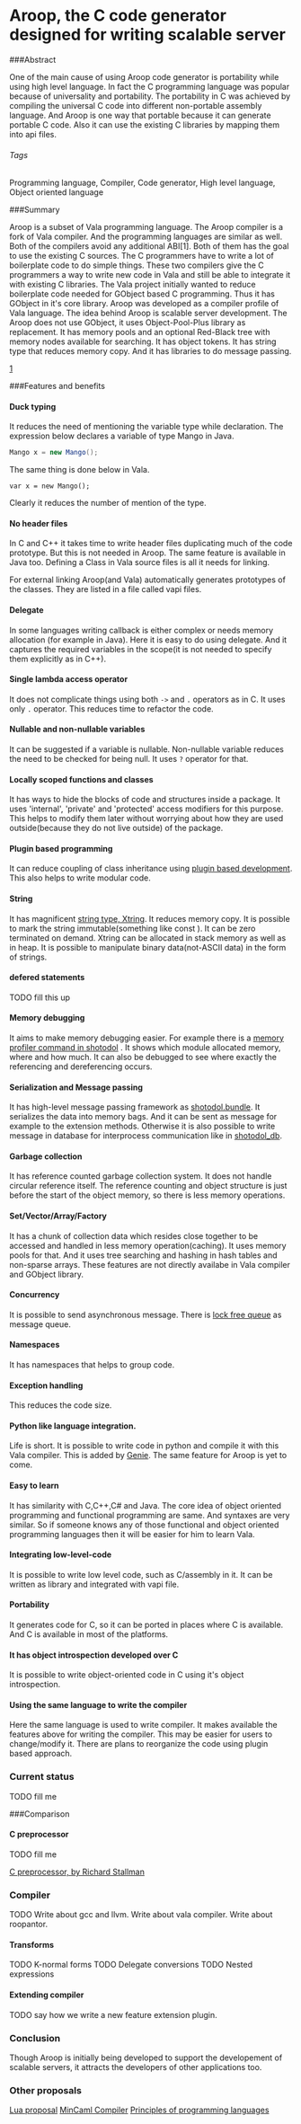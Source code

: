 Aroop, the C code generator designed for writing scalable server
==========================================================

###Abstract

One of the main cause of using Aroop code generator is portability while using high level language. In fact the C programming language was popular because of universality and portability. The portability in C was achieved by compiling the universal C code into different non-portable assembly language. And Aroop is one way that portable because it can generate portable C code. Also it can use the existing C libraries by mapping them into api files.

###### Tags
Programming language, Compiler, Code generator, High level language, Object oriented language

###Summary

Aroop is a subset of Vala programming language. The Aroop compiler is a fork of Vala compiler. And the programming languages are similar as well. Both of the compilers avoid any additional ABI[1]. Both of them has the goal to use the existing C sources. The C programmers have to write a lot of boilerplate code to do simple things. These two compilers give the C programmers a way to write new code in Vala and still be able to integrate it with existing C libraries. The Vala project initially wanted to reduce boilerplate code needed for GObject based C programming. Thus it has GObject in it's core library. Aroop was developed as a compiler profile of Vala language. The idea behind Aroop is scalable server development. The Aroop does not use GObject, it uses Object-Pool-Plus library as replacement. It has memory pools and an optional Red-Black tree with memory nodes available for searching. It has object tokens. It has string type that reduces memory copy. And it has libraries to do message passing.

[1](https://wiki.gnome.org/action/recall/Projects/Vala?action=recall&rev=1)


###Features and benefits


#### Duck typing

It reduces the need of mentioning the variable type while declaration. The expression below declares a variable of type Mango in Java.

```Java
Mango x = new Mango();
```

The same thing is done below in Vala.

```Vala
var x = new Mango();
```

Clearly it reduces the number of mention of the type.

#### No header files

In C and C++ it takes time to write header files duplicating much of the code prototype. But this is not needed in Aroop. The same feature is available in Java too. Defining a Class in Vala source files is all it needs for linking.

For external linking Aroop(and Vala) automatically generates prototypes of the classes. They are listed in a file called vapi files.

#### Delegate

In some languages writing callback is either complex or needs memory allocation (for example in Java). Here it is easy to do using delegate. And it captures the required variables in the scope(it is not needed to specify them explicitly as in C++).

#### Single lambda access operator

It does not complicate things using both `->` and `.` operators as in C. It uses only `.` operator. This reduces time to refactor the code. 

#### Nullable and non-nullable variables

It can be suggested if a variable is nullable. Non-nullable variable reduces the need to be checked for being null. It uses `?` operator for that.

#### Locally scoped functions and classes

It has ways to hide the blocks of code and structures inside a package. It uses 'internal', 'private' and 'protected' access modifiers for this purpose. This helps to modify them later without worrying about how they are used outside(because they do not live outside) of the package.

#### Plugin based programming

It can reduce coupling of class inheritance using [plugin based development](http://miniim.blogspot.com/2014/09/plugin.html). This also helps to write modular code.

#### String

It has magnificent [string type, Xtring](../aroop/vapi/xtring.md). It reduces memory copy. It is possible to mark the string immutable(something like const ). It can be zero terminated on demand. Xtring can be allocated in stack memory as well as in heap. It is possible to manipulate binary data(not-ASCII data) in the form of strings.

#### defered statements 

TODO fill this up

#### Memory debugging

It aims to make memory debugging easier. For example there is a [memory profiler command in shotodol](https://github.com/kamanashisroy/shotodol/core/profiler/README.md) . It shows which module allocated memory, where and how much. It can also be debugged to see where exactly the referencing and dereferencing occurs.

#### Serialization and Message passing

It has high-level message passing framework as [shotodol.bundle](https://github.com/kamanashisroy/shotodol/libs/bundle/README.md). It serializes the data into memory bags. And it can be sent as message for example to the extension methods. Otherwise it is also possible to write message in database for interprocess communication like in [shotodol_db](https://github.com/kamanashisroy/shotodol_db).

#### Garbage collection

It has reference counted garbage collection system. It does not handle circular reference itself. The reference counting and object structure is just before the start of the object memory, so there is less memory operations.

#### Set/Vector/Array/Factory

It has a chunk of collection data which resides close together to be accessed and handled in less memory operation(caching). It uses memory pools for that. And it uses tree searching and hashing in hash tables and non-sparse arrays. These features are not directly availabe in Vala compiler and GObject library.

#### Concurrency

It is possible to send asynchronous message. There is [lock free queue](../aroop/vapi/queue.md) as message queue.

#### Namespaces

It has namespaces that helps to group code.

#### Exception handling

This reduces the code size.

#### Python like language integration.

Life is short. It is possible to write code in python and compile it with this Vala compiler. This is added by [Genie](http://en.wikipedia.org/wiki/Genie_(programming_language)). The same feature for Aroop is yet to come. 

#### Easy to learn

It has similarity with C,C++,C# and Java. The core idea of object oriented programming and functional programming are same. And syntaxes are very similar. So if someone knows any of those functional and object oriented programming languages then it will be easier for 
him to learn Vala.


#### Integrating low-level-code

It is possible to write low level code, such as C/assembly in it. It can be written as library and integrated with vapi file.

#### Portability

It generates code for C, so it can be ported in places where C is available. And C is available in most of the platforms.

#### It has object introspection developed over C 

It is possible to write object-oriented code in C using it's object introspection. 

#### Using the same language to write the compiler

Here the same language is used to write compiler. It makes available the features above for writing the compiler. This may be easier for users to change/modify it. There are plans to reorganize the code using plugin based approach.

### Current status

TODO fill me

###Comparison

#### C preprocessor
TODO fill me

[C preprocessor, by Richard Stallman](http://web.archive.org/web/20120904041038/http://docs.freebsd.org/info/cpp/cpp.pdf)

### Compiler

TODO Write about gcc and llvm.
Write about vala compiler. Write about roopantor.

#### Transforms
TODO K-normal forms
TODO Delegate conversions
TODO Nested expressions

#### Extending compiler

TODO say how we write a new feature extension plugin.

### Conclusion

Though Aroop is initially being developed to support the developement of scalable servers, it attracts the developers of other applications too. 


### Other proposals
[Lua proposal](http://lua-users.org/wiki/FeatureProposals)
[MinCaml Compiler](http://esumii.github.io/min-caml/index-e.html)
[Principles of programming languages](http://www.sigplan.org/Conferences/POPL/)





